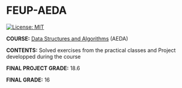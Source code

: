 # FEUP-AEDA
[![License: MIT](https://img.shields.io/badge/License-MIT-yellow.svg)](https://opensource.org/licenses/MIT)


**COURSE:** [Data Structures and Algorithms](https://sigarra.up.pt/feup/en/ucurr_geral.ficha_uc_view?pv_ocorrencia_id=459471) (AEDA)

**CONTENTS:** Solved exercises from the practical classes and Project developped during the course

**FINAL PROJECT GRADE:** 18.6

**FINAL GRADE:** 16
